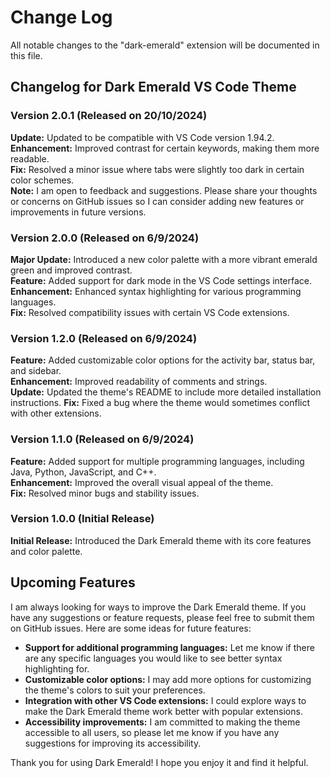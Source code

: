 # Change Log

All notable changes to the "dark-emerald" extension will be documented in this file.

## Changelog for Dark Emerald VS Code Theme

### Version 2.0.1 (Released on 20/10/2024)
**Update:** Updated to be compatible with VS Code version 1.94.2.
**Enhancement:** Improved contrast for certain keywords, making them more readable.  
**Fix:** Resolved a minor issue where tabs were slightly too dark in certain color schemes.    
**Note:** I am open to feedback and suggestions. Please share your thoughts or concerns on GitHub issues so I can consider adding new features or improvements in future versions.

### Version 2.0.0 (Released on 6/9/2024)
**Major Update:** Introduced a new color palette with a more vibrant emerald green and improved contrast.  
**Feature:** Added support for dark mode in the VS Code settings interface.  
**Enhancement:** Enhanced syntax highlighting for various programming languages.  
**Fix:** Resolved compatibility issues with certain VS Code extensions.  

### Version 1.2.0 (Released on 6/9/2024)
**Feature:** Added customizable color options for the activity bar, status bar, and sidebar.  
**Enhancement:** Improved readability of comments and strings.  
**Update:** Updated the theme's README to include more detailed installation instructions.
**Fix:** Fixed a bug where the theme would sometimes conflict with other extensions.  

### Version 1.1.0 (Released on 6/9/2024)
**Feature:** Added support for multiple programming languages, including Java, Python, JavaScript, and C++.  
**Enhancement:** Improved the overall visual appeal of the theme.  
**Fix:** Resolved minor bugs and stability issues.  

### Version 1.0.0 (Initial Release)
**Initial Release:** Introduced the Dark Emerald theme with its core features and color palette.

## Upcoming Features
I am always looking for ways to improve the Dark Emerald theme. If you have any suggestions or feature requests, please feel free to submit them on GitHub issues. Here are some ideas for future features:
- **Support for additional programming languages:** Let me know if there are any specific languages you would like to see better syntax highlighting for.
- **Customizable color options:** I may add more options for customizing the theme's colors to suit your preferences.
- **Integration with other VS Code extensions:** I could explore ways to make the Dark Emerald theme work better with popular extensions.
- **Accessibility improvements:** I am committed to making the theme accessible to all users, so please let me know if you have any suggestions for improving its accessibility.

Thank you for using Dark Emerald! I hope you enjoy it and find it helpful.

